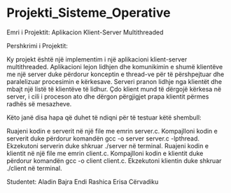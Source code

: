 # Projekti_Sisteme_Operative
Emri i Projektit: Aplikacion Klient-Server Multithreaded

Pershkrimi i Projektit:

Ky projekt është një implementim i një aplikacioni klient-server multithreaded. 
Aplikacioni lejon lidhjen dhe komunikimin e shumë klientëve me një server duke përdorur konceptin e thread-ve për të përshpejtuar dhe paralelizuar procesimin e kërkesave.
Serveri pranon lidhje nga klientët dhe mbajt një listë të klientëve të lidhur.
Çdo klient mund të dërgojë kërkesa në server, i cili i proceson ato dhe dërgon përgjigjet prapa klientit përmes radhës së mesazheve.


Këto janë disa hapa që duhet të ndiqni për të testuar këtë shembull:

Ruajeni kodin e serverit në një file me emrin server.c.
Kompajlloni kodin e serverit duke përdorur komandën gcc -o server server.c -lpthread.
Ekzekutoni serverin duke shkruar ./server në terminal.
Ruajeni kodin e klientit në një file me emrin client.c.
Kompajlloni kodin e klientit duke përdorur komandën gcc -o client client.c.
Ekzekutoni klientin duke shkruar ./client në terminal.


Studentet:
Aladin Bajra
Endi Rashica
Erisa Cërvadiku
